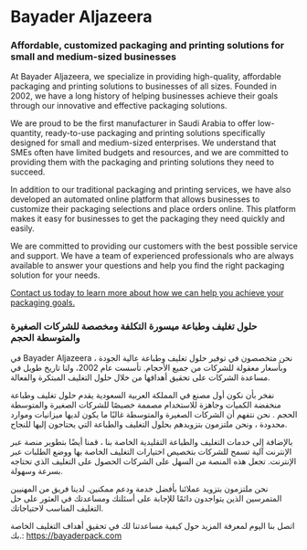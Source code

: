 # Bayader Aljazeera

### Affordable, customized packaging and printing solutions for small and medium-sized businesses

At Bayader Aljazeera, we specialize in providing high-quality, affordable packaging and printing solutions to businesses of all sizes. Founded in 2002, we have a long history of helping businesses achieve their goals through our innovative and effective packaging solutions.

We are proud to be the first manufacturer in Saudi Arabia to offer low-quantity, ready-to-use packaging and printing solutions specifically designed for small and medium-sized enterprises. We understand that SMEs often have limited budgets and resources, and we are committed to providing them with the packaging and printing solutions they need to succeed.

In addition to our traditional packaging and printing services, we have also developed an automated online platform that allows businesses to customize their packaging selections and place orders online. This platform makes it easy for businesses to get the packaging they need quickly and easily.

We are committed to providing our customers with the best possible service and support. We have a team of experienced professionals who are always available to answer your questions and help you find the right packaging solution for your needs.

[Contact us today to learn more about how we can help you achieve your packaging goals.](https://bayaderpack.com/en)

 ### حلول تغليف وطباعة ميسورة التكلفة ومخصصة للشركات الصغيرة والمتوسطة الحجم
في Bayader Aljazeera ، نحن متخصصون في توفير حلول تغليف وطباعة عالية الجودة وبأسعار معقولة للشركات من جميع الأحجام. تأسست عام  2002، ولنا تاريخ طويل في مساعدة الشركات على تحقيق أهدافها من خلال حلول التغليف المبتكرة والفعالة.

نفخر بأن نكون أول مصنع في المملكة العربية السعودية يقدم حلول تغليف وطباعة منخفضة الكميات وجاهزة للاستخدام مصممة خصيصًا للشركات الصغيرة والمتوسطة الحجم . نحن نتفهم أن الشركات الصغيرة والمتوسطة غالبًا ما يكون لديها ميزانيات وموارد محدودة ، ونحن ملتزمون بتزويدهم بحلول التغليف والطباعة التي يحتاجون إليها للنجاح.

بالإضافة إلى خدمات التغليف والطباعة التقليدية الخاصة بنا ، قمنا أيضًا بتطوير منصة عبر الإنترنت آلية تسمح للشركات بتخصيص اختيارات التغليف الخاصة بها ووضع الطلبات عبر الإنترنت. تجعل هذه المنصة من السهل على الشركات الحصول على التغليف الذي تحتاجه بسرعة وسهولة.

نحن ملتزمون بتزويد عملائنا بأفضل خدمة ودعم ممكنين. لدينا فريق من المهنيين المتمرسين الذين يتواجدون دائمًا للإجابة على أسئلتك ومساعدتك في العثور على حل التغليف المناسب لاحتياجاتك.

اتصل بنا اليوم لمعرفة المزيد حول كيفية مساعدتنا لك في تحقيق أهداف التغليف الخاصة بك.: https://bayaderpack.com

<!---
bayaderpack/bayaderpack is a ✨ special ✨ repository because its `README.md` (this file) appears on your GitHub profile.
You can click the Preview link to take a look at your changes.
--->
